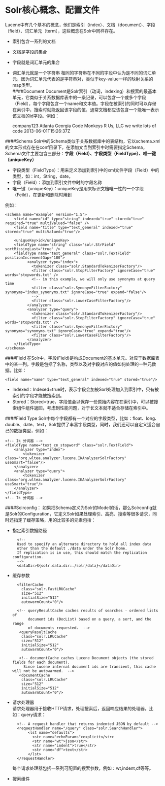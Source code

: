 Solr核心概念、配置文件
=======================
Lucene中有几个基本的概念，他们是索引（index）、文档（document）、字段（field）、词汇单元（term），这些概念在Solr中同样存在。  
* 索引包含一系列的文档
* 文档是字段的集合
* 字段就是词汇单元的集合
* 词汇单元就是一个字符串
相同的字符串在不同的字段中认为是不同的词汇单元，因为词汇单元代表的是字符串对，类似于key-value一样的映射关系的map类型。  
####Document
Document是Solr索引（动词，indexing）和搜索的最基本单元，它类似于关系数据库表中的一条记录，可以包含一个或多个字段（Field），每个字段包含一个name和文本值。字段在被索引的同时可以存储在索引中，搜索时就能返回该字段的值，通常文档都应该包含一个能唯一表示该文档的id字段。例如：   

    <doc>
        <field name="id">company123</field>
        <field name="companycity">Atlanta</field>
        <field name="companystate">Georgia</field>
        <field name="companyname">Code Monkeys R Us, LLC</field>
        <field name="companydescription">we write lots of code</field>
        <field name="lastmodified">2013-06-01T15:26:37Z</field>
    </doc>
    


####Schema
Solr中的Schema类似于关系数据库中的表结构，它以schema.xml的文本形式存在在conf目录下，在添加文当到索引中时需要指定Schema，Schema文件主要包含三部分：**字段（Field）、字段类型（FieldType）、唯一键（uniqueKey）**    

* 字段类型（FieldType）：用来定义添加到索引中的xml文件字段（Field）中的类型，如：int，String，date，
* 字段（Field）：添加到索引文件中时的字段名称
* 唯一键（uniqueKey）：uniqueKey是用来标识文档唯一性的一个字段（Feild），在更新和删除时用到  
  
例如：  

    <schema name="example" version="1.5">
    	<field name="id" type="string" indexed="true" stored="true" required="true" multiValued="false" />
    	<field name="title" type="text_general" indexed="true" stored="true" multiValued="true"/>
    
    	<uniqueKey>id</uniqueKey>
    	<fieldType name="string" class="solr.StrField" sortMissingLast="true" />
    	<fieldType name="text_general" class="solr.TextField" positionIncrementGap="100">
    		  <analyzer type="index">
    			<tokenizer class="solr.StandardTokenizerFactory"/>
    			<filter class="solr.StopFilterFactory" ignoreCase="true" words="stopwords.txt" />
    			<!-- in this example, we will only use synonyms at query time
    			<filter class="solr.SynonymFilterFactory" synonyms="index_synonyms.txt" ignoreCase="true" expand="false"/>
    			-->
    			<filter class="solr.LowerCaseFilterFactory"/>
    		  </analyzer>
    		  <analyzer type="query">
    			<tokenizer class="solr.StandardTokenizerFactory"/>
    			<filter class="solr.StopFilterFactory" ignoreCase="true" words="stopwords.txt" />
    			<filter class="solr.SynonymFilterFactory" synonyms="synonyms.txt" ignoreCase="true" expand="true"/>
    			<filter class="solr.LowerCaseFilterFactory"/>
    		  </analyzer>
    	</fieldType>
    </schema>
####Field
在Solr中，字段(Field)是构成Document的基本单元。对应于数据库表中的某一列。字段是包括了名称，类型以及对字段对应的值如何处理的一种元数据。比如：   

    <field name="name" type="text_general" indexed="true" stored="true"/>

* Indexed：Indexed=true时，表示字段会加被Sorl处理加入到索引中，只有被索引的字段才能被搜索到。
* Stored：Stored=true，字段值会以保存一份原始内容在在索引中，可以被搜索组件组件返回，考虑到性能问题，对于长文本就不适合存储在索引中。

####Field Type
Solr中每个字段都有一个对应的字段类型，比如：float、long、double、date、text，Solr提供了丰富字段类型，同时，我们还可以自定义适合自己的数据类型，例如：  

    <!-- Ik 分词器 --> 
    <fieldType name="text_cn_stopword" class="solr.TextField">
        <analyzer type="index"> 
            <tokenizer class="org.wltea.analyzer.lucene.IKAnalyzerSolrFactory" useSmart="false"/>
        </analyzer>
        <analyzer type="query"> 
            <tokenizer class="org.wltea.analyzer.lucene.IKAnalyzerSolrFactory" useSmart="true"/>
        </analyzer>
    </fieldType>
    <!-- Ik 分词器 --> 

####Solrconfig：
如果把Schema定义为Solr的Model的话，那么Solrconfig就是Solr的Configuration，它定义Solr如果处理索引、高亮、搜索等很多请求，同时还指定了缓存策略，用的比较多的元素包括：  

* 指定索引数据路径

        <!-- 
        Used to specify an alternate directory to hold all index data
        other than the default ./data under the Solr home.
        If replication is in use, this should match the replication configuration. 
        -->
        <dataDir>${solr.data.dir:./solr/data}</dataDir>
    
* 缓存参数
        
        <filterCache
          class="solr.FastLRUCache"
          size="512"
          initialSize="512"
          autowarmCount="0"/>

        <!-- queryResultCache caches results of searches - ordered lists of
             document ids (DocList) based on a query, a sort, and the range
             of documents requested.  -->
         <queryResultCache
          class="solr.LRUCache"
          size="512"
          initialSize="512"
          autowarmCount="0"/>

         <!-- documentCache caches Lucene Document objects (the stored fields for each document).
           Since Lucene internal document ids are transient, this cache will not be autowarmed.  -->
         <documentCache
          class="solr.LRUCache"
          size="512"
          initialSize="512"
          autowarmCount="0"/>
* 请求处理器  
    请求处理器用于接收HTTP请求，处理搜索后，返回响应结果的处理器。比如：query请求：  
        
        <!-- A request handler that returns indented JSON by default -->
        <requestHandler name="/query" class="solr.SearchHandler">
             <lst name="defaults">
               <str name="echoParams">explicit</str>
               <str name="wt">json</str>
               <str name="indent">true</str>
               <str name="df">text</str>
             </lst>
        </requestHandler>
    每个请求处理器包括一系列可配置的搜索参数，例如：wt,indent,df等等。  

* 搜索组件
